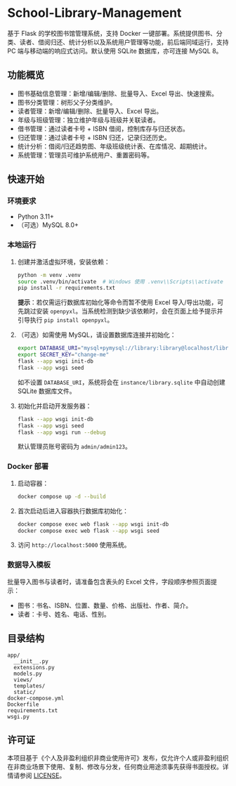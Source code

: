 # School-Library-Management

基于 Flask 的学校图书馆管理系统，支持 Docker 一键部署。系统提供图书、分类、读者、借阅归还、统计分析以及系统用户管理等功能，前后端同域运行，支持 PC 端与移动端的响应式访问。默认使用 SQLite 数据库，亦可连接 MySQL 8。 

## 功能概览

- 图书基础信息管理：新增/编辑/删除、批量导入、Excel 导出、快速搜索。
- 图书分类管理：树形父子分类维护。
- 读者管理：新增/编辑/删除、批量导入、Excel 导出。
- 年级与班级管理：独立维护年级与班级并关联读者。
- 借书管理：通过读者卡号 + ISBN 借阅，控制库存与归还状态。
- 归还管理：通过读者卡号 + ISBN 归还，记录归还历史。
- 统计分析：借阅/归还趋势图、年级班级统计表、在库情况、超期统计。
- 系统管理：管理员可维护系统用户、重置密码等。

## 快速开始

### 环境要求

- Python 3.11+
- （可选）MySQL 8.0+

### 本地运行

1. 创建并激活虚拟环境，安装依赖：

   ```bash
   python -m venv .venv
   source .venv/bin/activate  # Windows 使用 .venv\\Scripts\\activate
   pip install -r requirements.txt
   ```

   **提示**：若仅需运行数据库初始化等命令而暂不使用 Excel 导入/导出功能，可先跳过安装 `openpyxl`。当系统检测到缺少该依赖时，会在页面上给予提示并引导执行 `pip install openpyxl`。

2. （可选）如需使用 MySQL，请设置数据库连接并初始化：

   ```bash
   export DATABASE_URI="mysql+pymysql://library:library@localhost/library"
   export SECRET_KEY="change-me"
   flask --app wsgi init-db
   flask --app wsgi seed
   ```

   如不设置 `DATABASE_URI`，系统将会在 `instance/library.sqlite` 中自动创建 SQLite 数据库文件。

3. 初始化并启动开发服务器：

   ```bash
   flask --app wsgi init-db
   flask --app wsgi seed
   flask --app wsgi run --debug
   ```

   默认管理员账号密码为 `admin/admin123`。

### Docker 部署

1. 启动容器：

   ```bash
   docker compose up -d --build
   ```

2. 首次启动后进入容器执行数据库初始化：

   ```bash
   docker compose exec web flask --app wsgi init-db
   docker compose exec web flask --app wsgi seed
   ```

3. 访问 `http://localhost:5000` 使用系统。

### 数据导入模板

批量导入图书与读者时，请准备包含表头的 Excel 文件，字段顺序参照页面提示：

- 图书：书名、ISBN、位置、数量、价格、出版社、作者、简介。
- 读者：卡号、姓名、电话、性别。

## 目录结构

```
app/
  __init__.py
  extensions.py
  models.py
  views/
  templates/
  static/
docker-compose.yml
Dockerfile
requirements.txt
wsgi.py
```

## 许可证

本项目基于《个人及非盈利组织非商业使用许可》发布，仅允许个人或非盈利组织在非商业场景下使用、复制、修改与分发，任何商业用途须事先获得书面授权。详情请参阅 [LICENSE](LICENSE)。

